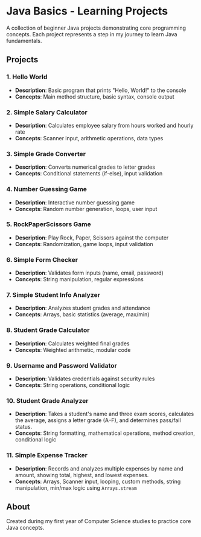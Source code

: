 # Java Basics - Learning Projects

A collection of beginner Java projects demonstrating core programming concepts. Each project represents a step in my journey to learn Java fundamentals.

## Projects

### 1. Hello World
- **Description**: Basic program that prints "Hello, World!" to the console
- **Concepts**: Main method structure, basic syntax, console output

### 2. Simple Salary Calculator
- **Description**: Calculates employee salary from hours worked and hourly rate
- **Concepts**: Scanner input, arithmetic operations, data types

### 3. Simple Grade Converter
- **Description**: Converts numerical grades to letter grades
- **Concepts**: Conditional statements (if-else), input validation

### 4. Number Guessing Game
- **Description**: Interactive number guessing game
- **Concepts**: Random number generation, loops, user input

### 5. RockPaperScissors Game
- **Description**: Play Rock, Paper, Scissors against the computer
- **Concepts**: Randomization, game loops, input validation

### 6. Simple Form Checker
- **Description**: Validates form inputs (name, email, password)
- **Concepts**: String manipulation, regular expressions

### 7. Simple Student Info Analyzer
- **Description**: Analyzes student grades and attendance
- **Concepts**: Arrays, basic statistics (average, max/min)

### 8. Student Grade Calculator
- **Description**: Calculates weighted final grades
- **Concepts**: Weighted arithmetic, modular code

### 9. Username and Password Validator
- **Description**: Validates credentials against security rules
- **Concepts**: String operations, conditional logic

### 10. Student Grade Analyzer
- **Description**: Takes a student's name and three exam scores, calculates the average, assigns a letter grade (A–F), and determines pass/fail status.
- **Concepts**: String formatting, mathematical operations, method creation, conditional logic

### 11. Simple Expense Tracker  
- **Description**: Records and analyzes multiple expenses by name and amount, showing total, highest, and lowest expenses.  
- **Concepts**: Arrays, Scanner input, looping, custom methods, string manipulation, min/max logic using `Arrays.stream`

## About
Created during my first year of Computer Science studies to practice core Java concepts.
